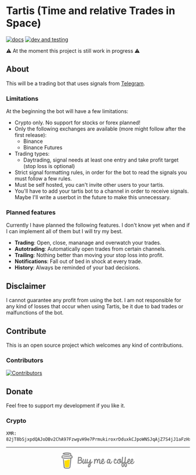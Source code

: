 # Tartis (Time and relative Trades in Space)
[![docs](https://github.com/jon4hz/tartis/actions/workflows/docs.yml/badge.svg)](https://github.com/jon4hz/tartis/actions/workflows/docs.yml) [![dev and testing](https://github.com/jon4hz/tartis/actions/workflows/dev-builds.yml/badge.svg)](https://github.com/jon4hz/tartis/actions/workflows/dev-builds.yml)


⚠️ At the moment this project is still work in progress ⚠️
## About
This will be a trading bot that uses signals from [Telegram](https://telegram.org).
### Limitations
At the beginning the bot will have a few limitations:
* Crypto only. No support for stocks or forex planned!
* Only the following exchanges are available (more might follow after the first release): 
  * Binance
  * Binance Futures
* Trading types: 
  * Daytrading, signal needs at least one entry and take profit target (stop loss is optional)
* Strict signal formatting rules, in order for the bot to read the signals you must follow a few rules.
* Must be self hosted, you can't invite other users to your tartis.
* You'll have to add your tartis bot to a channel in order to receive signals. Maybe I'll write a userbot in the future to make this unnecessary.

### Planned features
Currently I have planned the following features. I don't know yet when and if I can implement all of them but I will try my best.
* **Trading**: Open, close, mananage and overwatch your trades.
* **Autotrading**: Automatically open trades from certain channels.
* **Trailing**: Nothing better than moving your stop loss into profit.
* **Notifications**: Fall out of bed in shock at every trade.
* **History**: Always be reminded of your bad decisions.

## Disclaimer
I cannot guarantee any profit from using the bot. I am not responsible for any kind of losses that occur when using Tartis, be it due to bad trades or malfunctions of the bot.

## Contribute
This is an open source project which welcomes any kind of contributions. 
### Contributors 
[![Contributors](https://contributors-img.web.app/image?repo=jon4hz/tartis)](https://github.com/jon4hz/tartis/graphs/contributors)
## Donate
Feel free to support my development if you like it.

### Crypto
```
XMR: 82jT8bSjxpdQAJoDBv2ChA97FzwgvH9e7PrmukiroxrDduxkCJpoWNSJqAjZ7S4jJ1aFzHxnud4xYb3peNq6qLwo4irT7mv
```
***

<p align="center">
<a href="https://www.buymeacoffee.com/jon4hz" target="_blank"><img src="https://raw.githubusercontent.com/jon4hz/tartis/main/assets/bmac.png" alt="Buy Me A Coffee" width=200px ></a>
</p>